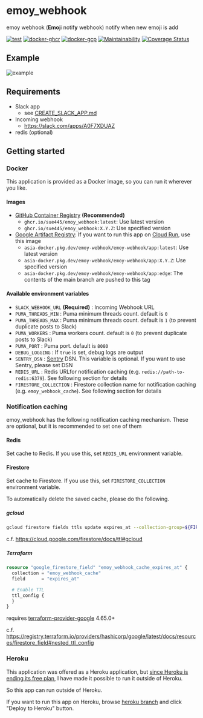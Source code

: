 # emoy_webhook
emoy webhook (**Emo**ji notif**y** webhook) notify when new emoji is add

[![test](https://github.com/sue445/emoy_webhook/actions/workflows/test.yml/badge.svg)](https://github.com/sue445/emoy_webhook/actions/workflows/test.yml)
[![docker-ghcr](https://github.com/sue445/emoy_webhook/actions/workflows/docker-ghcr.yml/badge.svg)](https://github.com/sue445/emoy_webhook/actions/workflows/docker-ghcr.yml)
[![docker-gcp](https://github.com/sue445/emoy_webhook/actions/workflows/docker-gcp.yml/badge.svg)](https://github.com/sue445/emoy_webhook/actions/workflows/docker-gcp.yml)
[![Maintainability](https://api.codeclimate.com/v1/badges/36a02d23c7caefc9a603/maintainability)](https://codeclimate.com/github/sue445/emoy_webhook/maintainability)
[![Coverage Status](https://coveralls.io/repos/github/sue445/emoy_webhook/badge.svg?branch=main)](https://coveralls.io/github/sue445/emoy_webhook?branch=main)

## Example
![example](img/example.png)

## Requirements
* Slack app
  * see [CREATE_SLACK_APP.md](CREATE_SLACK_APP.md)
* Incoming webhook
  * https://slack.com/apps/A0F7XDUAZ
* redis (optional)

## Getting started
### Docker
This application is provided as a Docker image, so you can run it wherever you like.

#### Images
* [GitHub Container Registry](https://github.com/sue445/emoy_webhook/pkgs/container/emoy_webhook) **(Recommended)**
  * `ghcr.io/sue445/emoy_webhook:latest`: Use latest version
  * `ghcr.io/sue445/emoy_webhook:X.Y.Z`: Use specified version
* [Google Artifact Registry](https://console.cloud.google.com/artifacts/docker/emoy-webhook/asia/emoy-webhook/app): If you want to run this app on [Cloud Run](https://cloud.google.com/run), use this image
  * `asia-docker.pkg.dev/emoy-webhook/emoy-webhook/app:latest`: Use latest version
  * `asia-docker.pkg.dev/emoy-webhook/emoy-webhook/app:X.Y.Z`: Use specified version
  * `asia-docker.pkg.dev/emoy-webhook/emoy-webhook/app:edge`: The contents of the main branch are pushed to this tag

#### Available environment variables
* `SLACK_WEBHOOK_URL` **(Required)** : Incoming Webhook URL
* `PUMA_THREADS_MIN` : Puma minimum threads count. default is `0`
* `PUMA_THREADS_MAX` : Puma minimum threads count. default is `1` (to prevent duplicate posts to Slack)
* `PUMA_WORKERS` : Puma workers count. default is `0` (to prevent duplicate posts to Slack)
* `PUMA_PORT` : Puma port. default is `8080`
* `DEBUG_LOGGING` : If `true` is set, debug logs are output
* `SENTRY_DSN` : [Sentry](https://sentry.io) DSN. This variable is optional. If you want to use Sentry, please set DSN
* `REDIS_URL` : Redis URLfor notification caching (e.g. `redis://path-to-redis:6379`). See following section for details
* `FIRESTORE_COLLECTION` : Firestore collection name for notification caching (e.g. `emoy_webhook_cache`). See following section for details

### Notification caching
emoy_webhook has the following notification caching mechanism. These are optional, but it is recommended to set one of them

#### Redis
Set cache to Redis. If you use this, set `REDIS_URL` environment variable.

#### Firestore
Set cache to Firestore. If you use this, set `FIRESTORE_COLLECTION` environment variable.

To automatically delete the saved cache, please do the following.

##### gcloud
```bash
gcloud firestore fields ttls update expires_at --collection-group=${FIRESTORE_COLLECTION} --enable-ttl --async
```

c.f. https://cloud.google.com/firestore/docs/ttl#gcloud

##### Terraform
```tf
resource "google_firestore_field" "emoy_webhook_cache_expires_at" {
  collection = "emoy_webhook_cache"
  field      = "expires_at"

  # Enable TTL
  ttl_config {
  }
}
```

requires [terraform-provider-google](https://github.com/hashicorp/terraform-provider-google) 4.65.0+

c.f. https://registry.terraform.io/providers/hashicorp/google/latest/docs/resources/firestore_field#nested_ttl_config

### Heroku
This application was offered as a Heroku application, but [since Heroku is ending its free plan](https://blog.heroku.com/next-chapter), I have made it possible to run it outside of Heroku.

So this app can run outside of Heroku.

If you want to run this app on Heroku, browse [heroku branch](https://github.com/sue445/emoy_webhook/tree/heroku) and click "Deploy to Heroku" button.
